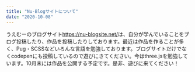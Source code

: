 ```yaml
---
title: "Nu-Blogサイトについて"
date: "2020-10-08"
---
```


うえむーのブログサイト<a href="https://nu-blogsite.net/" target="_blank">https://nu-blogsite.net/</a>は、自分が学んでいることをブログ投稿したり、作品を投稿したりしております。最近は作品を作ることが多く、Pug・SCSSなどいろんな言語を勉強しております。ブログサイトだけでなくcodepenにも投稿しているので遊びにきてください。今はthree.jsを勉強しています。10月末には作品を公開する予定です。是非、遊びに来てください！